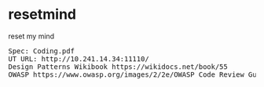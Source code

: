 # resetmind
reset my mind

<pre>
Spec: Coding.pdf
UT URL: http://10.241.14.34:11110/
Design Patterns Wikibook https://wikidocs.net/book/55
OWASP https://www.owasp.org/images/2/2e/OWASP_Code_Review_Guide-V1_1.pdf
</pre>
